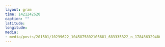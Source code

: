 ```yaml
---
layout: gram
time: 1421242620
caption: ""
latitude: 
longitude: 
media:
- media/posts/201501/10299622_1045875802105681_683335322_n_17843632948000351.jpg
---
```

